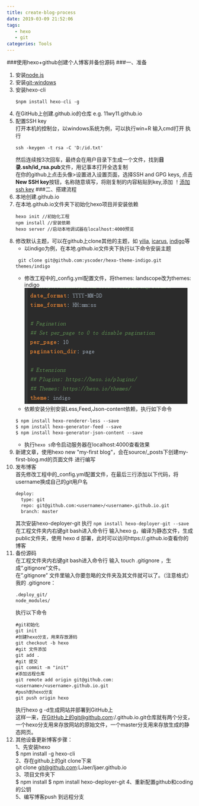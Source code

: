 ```yaml
---
title: create-blog-process
date: 2019-03-09 21:52:06
tags: 
   - hexo
   - git
categeries: Tools   
---
```

###使用hexo+github创建个人博客并备份源码
###一、准备
1. 安装[node.js](https://nodejs.org/en/)
2. 安装[git-windows](https://gitforwindows.org/)
3. 安装hexo-cli
   ```
   $npm install hexo-cli -g
   ```
4. 在GitHub上创建<username>.github.io的仓库
        e.g. 11wy11.github.io
5. 配置SSH key  
   打开本机的控制台，以windows系统为例，可以执行win+R 输入cmd打开
   执行
   ```
   ssh -keygen -t rsa -C 'D:/id.txt'
   ```
   然后连续按3次回车，最终会在用户目录下生成一个文件，找到**目录\.ssh/id_rsa.pub**文件，用记事本打开全选复制  
   在你的github上点击头像>设置进入设置页面，选择SSH and GPG keys, 点击**New SSH key**按钮，名称随意填写，将刚复制的内容粘贴到key,添加
   ！[添加ssh key](create-blog-process/res2.png)
###二、搭建流程
1. 本地创建<username>.github.io
2. 在本地<username>.github.io文件夹下初始化hexo项目并安装依赖
   ```
   hexo init //初始化工程
   npm install //安装依赖
   hexo server //启动本地调试器在localhost:4000预览
   ```
3. 修改默认主题，可以在github上clone其他的主题，如
[yilia](https://github.com/litten/hexo-theme-yilia),
[icarus](https://github.com/ppoffice/hexo-theme-icarus),
[indigo](https://github.com/yscoder/hexo-theme-indigo)等
    * 以indigo为例，在本地<username>.github.io文件夹下执行以下命令安装主题
    ```
     git clone git@github.com:yscoder/hexo-theme-indigo.git themes/indigo  
    ```
    * 修改工程中的_config.yml配置文件，将themes: landscope改为themes: indigo
    ![修改配置](create-blog-process/res1.png)
    * 依赖安装分别安装Less,Feed,Json-content依赖，执行如下命令
    ```
    $ npm install hexo-renderer-less --save
    $ npm install hexo-generator-feed --save
    $ npm install hexo-generator-json-content --save
    ```
    * 执行```hexo s```命令启动服务器在localhost:4000查看效果
4. 新建文章，使用hexo new  "my-first blog"，会在source/_posts下创建my-first-blog.md的页面文件
   进行编写
5. 发布博客  
   首先修改工程中的_config.yml配置文件，在最后三行添加以下代码，将username换成自己的git用户名
    ```
    deploy:
      type: git
      repo: git@github.com:<username>/<username>.github.io.git
      branch: master
    ```
    其次安装hexo-deployer-git 执行 ```npm install hexo-deployer-git --save```  
    在工程文件夹内右键git bash进入命令行 输入hexo g，编译为静态文件，生成public文件夹，使用 hexo d 部署，此时可以访问https://<username>.github.io查看你的博客
6. 备份源码  
    在工程文件夹内右键git bash进入命令行 输入 touch .gitignore ，生成“.gitignore”文件。  
    在”.gitignore” 文件里输入你要忽略的文件夹及其文件就可以了。（注意格式）  
    我的 .gitignore：
     ```
     .deploy_git/
     node_modules/
     ```                      
     执行以下命令
     ```
     #git初始化
     git init
     #创建hexo分支，用来存放源码
     git checkout -b hexo
     #git 文件添加
     git add .
     #git 提交
     git commit -m "init"
     #添加远程仓库
     git remote add origin git@github.com:<username>/<username>.github.io.git
     #push到hexo分支
     git push origin hexo
     ```                   
    执行hexo g -d生成网站并部署到GitHub上  
    这样一来，在GitHub上的git@github.com:<username>/<username>.github.io.git仓库就有两个分支，一个hexo分支用来存放网站的原始文件，一个master分支用来存放生成的静态网页。
7. 其他设备更新博客步骤：  
    1、先安装hexo   
    $ npm install -g hexo-cli  
    2、存在github上的git clone下来   
    git clone git@github.com:LJaer/ljaer.github.io  
    3、项目文件夹下  
    $ npm install 
    $ npm install hexo-deployer-git
    4、重新配置github和coding的公钥  
    5、编写博客push 到远程分支
